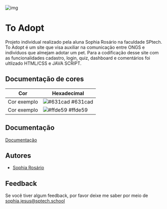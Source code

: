 ![img](/public/css/assets/gatohome0.png)

# To Adopt
Projeto individual realizado pela aluna Sophia Rosário na faculdade SPtech. To Adopt é um site que visa auxiliar na comunicação entre ONGS e indivíduos que almejam adotar um pet.
Para a codificação desse site com as funcionalidades cadastro, login, quiz, dashboard e comentários foi ultlizado HTML/CSS e JAVA SCRIPT.

## Documentação de cores
| Cor               | Hexadecimal                                                |
| ----------------- | ---------------------------------------------------------------- |
| Cor exemplo       | ![#631cad](https://via.placeholder.com/10/0B1927?text=+) #631cad |
| Cor exemplo       | ![#ffde59](https://via.placeholder.com/10/FFFFFF?text=+) #ffde59 |

## Documentação
[Documentação](/documentacao/toadopt.docx)

## Autores
- [Sophia Rosário](https://github.com/sophiaRosario)

## Feedback

Se você tiver algum feedback, por favor deixe me saber por meio de sophia.jesus@sptech.school

